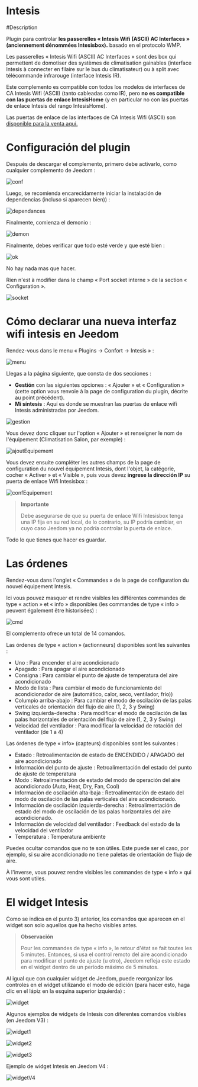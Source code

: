 # Intesis

#Description

Plugin para controlar **les passerelles « Intesis Wifi (ASCII) AC Interfaces » (anciennement dénommées Intesisbox).**  basado en el protocolo WMP.

Les passerelles « Intesis Wifi (ASCII) AC Interfaces » sont des box qui permettent de domotiser des systèmes de climatisation gainables (interface Intesis à connecter en filaire sur le bus du climatisateur) ou à split avec télécommande infrarouge (interface Intesis IR).

Este complemento es compatible con todos los modelos de interfaces de CA Intesis Wifi (ASCII) (tanto cableadas como IR), pero **no es compatible con las puertas de enlace IntesisHome** (y en particular no con las puertas de enlace Intesis del rango IntesisHome).

Las puertas de enlace de las interfaces de CA Intesis Wifi (ASCII) son [disponible para la venta aquí.](https://www.domadoo.fr/fr/323_intesis-unites-ac-domestiques-daikin-vers-une-interface-wi-fi-rac)

# Configuración del plugin

Después de descargar el complemento, primero debe activarlo, como cualquier complemento de Jeedom :

![conf](./images/intesisConf.png)

Luego, se recomienda encarecidamente iniciar la instalación de dependencias (incluso si aparecen bien)) :

![dependances](./images/intesisDep.png)

Finalmente, comienza el demonio :

![demon](./images/intesisDem.png)

Finalmente, debes verificar que todo esté verde y que esté bien :

![ok](./images/intesisOk.png)

No hay nada mas que hacer.

Rien n'est à modifier dans le champ « Port socket interne » de la section « Configuration ».

![socket](./images/intesisSocket.png)

# Cómo declarar una nueva interfaz wifi intesis en Jeedom

Rendez-vous dans le menu « Plugins → Confort → Intesis » :

![menu](./images/intesisMenu.png)

Llegas a la página siguiente, que consta de dos secciones :

- **Gestión** con las siguientes opciones : « Ajouter » et « Configuration » (cette option vous renvoie à la page de configuration du plugin, décrite au point précédent).
- **Mi síntesis** : Aquí es donde se muestran las puertas de enlace wifi Intesis administradas por Jeedom.

![gestion](./images/intesisGest.png)

Vous devez donc cliquer sur l'option « Ajouter » et renseigner le nom de l'équipement (Climatisation Salon, par exemple) :

![ajoutEquipement](./images/intesisAddeq.png)

Vous devez ensuite compléter les autres champs de la page de configuration du nouvel équipement Intesis, dont l'objet, la catégorie, cocher « Activer » et « Visible », puis vous devez **ingrese la dirección IP** su puerta de enlace Wifi Intesisbox :

![confEquipement](./images/intesisConfEq.png)

>**Importante**
>
>Debe asegurarse de que su puerta de enlace Wifi Intesisbox tenga una IP fija en su red local, de lo contrario, su IP podría cambiar, en cuyo caso Jeedom ya no podría controlar la puerta de enlace.

Todo lo que tienes que hacer es guardar.

# Las órdenes

Rendez-vous dans l'onglet « Commandes » de la page de configuration du nouvel équipement Intesis.

Ici vous pouvez masquer et rendre visibles les différentes commandes de type « action » et « info » disponibles (les commandes de type « info » peuvent également être historisées) :

![cmd](./images/intesisCmd.png)

El complemento ofrece un total de 14 comandos.

Las órdenes de type « action » (actionneurs) disponibles sont les suivantes :

- Uno : Para encender el aire acondicionado
-	Apagado : Para apagar el aire acondicionado
- Consigna : Para cambiar el punto de ajuste de temperatura del aire acondicionado
- Modo de lista : Para cambiar el modo de funcionamiento del acondicionador de aire (automático, calor, seco, ventilador, frío))
- Columpio arriba-abajo : Para cambiar el modo de oscilación de las palas verticales de orientación del flujo de aire (1, 2, 3 y Swing)
- Swing izquierda-derecha : Para modificar el modo de oscilación de las palas horizontales de orientación del flujo de aire (1, 2, 3 y Swing)
- Velocidad del ventilador : Para modificar la velocidad de rotación del ventilador (de 1 a 4)

Las órdenes de type « info» (capteurs) disponibles sont les suivantes :

-	Estado : Retroalimentación de estado de ENCENDIDO / APAGADO del aire acondicionado
-	Información del punto de ajuste : Retroalimentación del estado del punto de ajuste de temperatura
-	Modo : Retroalimentación de estado del modo de operación del aire acondicionado (Auto, Heat, Dry, Fan, Cool)
-	Información de oscilación alta-baja : Retroalimentación de estado del modo de oscilación de las palas verticales del aire acondicionado.
-	Información de oscilación izquierda-derecha : Retroalimentación de estado del modo de oscilación de las palas horizontales del aire acondicionado.
-	Información de velocidad del ventilador : Feedback del estado de la velocidad del ventilador
-	Temperatura : Temperatura ambiente

Puedes ocultar comandos que no te son útiles. Este puede ser el caso, por ejemplo, si su aire acondicionado no tiene paletas de orientación de flujo de aire.

À l'inverse, vous pouvez rendre visibles les commandes de type « info » qui vous sont utiles.

# El widget Intesis

Como se indica en el punto 3) anterior, los comandos que aparecen en el widget son solo aquellos que ha hecho visibles antes.

>**Observación**
>
>Pour les commandes de type « info », le retour d'état se fait toutes les 5 minutes. Entonces, si usa el control remoto del aire acondicionado para modificar el punto de ajuste (u otro), Jeedom refleja este estado en el widget dentro de un período máximo de 5 minutos.

Al igual que con cualquier widget de Jeedom, puede reorganizar los controles en el widget utilizando el modo de edición (para hacer esto, haga clic en el lápiz en la esquina superior izquierda) :

![widget](./images/intesisWidget.png)

Algunos ejemplos de widgets de Intesis con diferentes comandos visibles (en Jeedom V3) :

![widget1](./images/intesisWidget1.png)

![widget2](./images/intesisWidget2.png)

![widget3](./images/intesisWidget3.png)

Ejemplo de widget Intesis en Jeedom V4 :

![widgetV4](./images/intesisWidgetV4.png)
